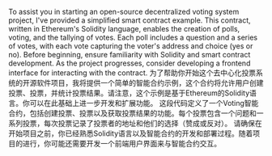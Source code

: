 To assist you in starting an open-source decentralized voting system project, I've provided a simplified smart contract example. 
This contract, written in Ethereum's Solidity language, enables the creation of polls, voting, and the tallying of votes. 
Each poll includes a question and a series of votes, with each vote capturing the voter's address and choice (yes or no). 
Before beginning, ensure familiarity with Solidity and smart contract development. As the project progresses, consider developing a frontend interface for interacting with the contract.
为了帮助你开始这个去中心化投票系统的开源软件项目，我将提供一个简单的智能合约示例，这个合约将允许用户创建投票、投票，并统计投票结果。请注意，这个示例是基于Ethereum的Solidity语言。你可以在此基础上进一步开发和扩展功能。
这段代码定义了一个Voting智能合约，包括创建投票、投票以及获取投票结果的功能。每个投票包含一个问题和一系列投票，每次投票记录了投票者的地址和他们的选择（赞成或反对）。
请确保在开始项目之前，你已经熟悉Solidity语言以及智能合约的开发和部署过程。随着项目的进行，你可能还需要开发一个前端用户界面来与智能合约交互。

